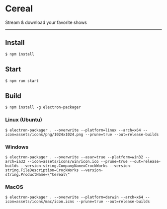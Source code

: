 Cereal
===========

Stream & download your favorite shows

---

## Install
```
$ npm install
```

## Start
```
$ npm run start
```

## Build
```
$ npm install -g electron-packager

```

### Linux (Ubuntu)
```
$ electron-packager . --overwrite --platform=linux --arch=x64 --icon=assets/icons/png/1024x1024.png --prune=true --out=release-builds
```

### Windows
```
$ electron-packager . --overwrite --asar=true --platform=win32 --arch=ia32 --icon=assets/icons/win/icon.ico --prune=true --out=release-builds --version-string.CompanyName=CrockWorks --version-string.FileDescription=CrockWorks --version-string.ProductName=\"Cereal\"
```

### MacOS
```
$ electron-packager . --overwrite --platform=darwin --arch=x64 --icon=assets/icons/mac/icon.icns --prune=true --out=release-builds
```

